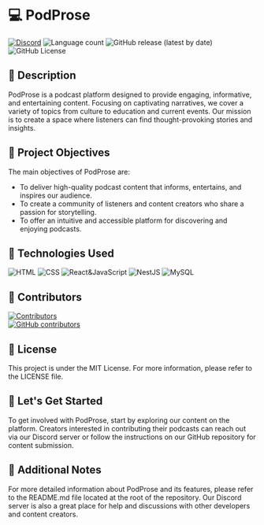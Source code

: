 # 💻 PodProse

[![Discord](https://img.shields.io/discord/1056947417842454678?label=DISCORD%20SERVER&logo=discord&style=for-the-badge)](https://discord.gg/FVaPTTs7MY)
![Language count](https://img.shields.io/github/languages/count/LitoHDD/PodProse?label=%F0%9F%8C%8E%20LANGUAGES&style=for-the-badge)
![GitHub release (latest by date)](https://img.shields.io/github/v/release/LitoHDD/PodProse?color=orange&label=%F0%9F%93%A2%20LAST%20VERSION&style=for-the-badge)
![GitHub License](https://img.shields.io/github/license/LitoHDD/PodProse?style=for-the-badge)

## 📝 Description

PodProse is a podcast platform designed to provide engaging, informative, and entertaining content. Focusing on captivating narratives, we cover a variety of topics from culture to education and current events. Our mission is to create a space where listeners can find thought-provoking stories and insights.

## 🎯 Project Objectives

The main objectives of PodProse are:

- To deliver high-quality podcast content that informs, entertains, and inspires our audience.
- To create a community of listeners and content creators who share a passion for storytelling.
- To offer an intuitive and accessible platform for discovering and enjoying podcasts.

## 🔧 Technologies Used

![HTML](https://img.shields.io/badge/HTML-%23e34c26.svg?logo=html5&logoColor=white&style=for-the-badge)
![CSS](https://img.shields.io/badge/CSS-%23563d7c.svg?logo=css3&logoColor=white&style=for-the-badge)
![React&JavaScript](https://img.shields.io/badge/JavaScript-%23f1e05a?style=for-the-badge&logo=React&logoColor=white&label=React)
![NestJS](https://img.shields.io/badge/NestJS-Node.js-%23d9224c?style=for-the-badge&logo=NestJS&logoColor=white)
![MySQL](https://img.shields.io/badge/MySQL-DB-%2300628c?style=for-the-badge&logo=MySQL&logoColor=white)

## 🤝 Contributors

[![Contributors](https://contrib.rocks/image?repo=LitoHDD/PodProse&max=12)](https://github.com/LitoHDD/PodProse/graphs/contributors)  
[![GitHub contributors](https://img.shields.io/github/contributors/LitoHDD/PodProse?style=for-the-badge)](https://github.com/LitoHDD/PodProse/graphs/contributors)

## 📄 License

This project is under the MIT License. For more information, please refer to the LICENSE file.

## 🚀 Let's Get Started

To get involved with PodProse, start by exploring our content on the platform. Creators interested in contributing their podcasts can reach out via our Discord server or follow the instructions on our GitHub repository for content submission.

## 📝 Additional Notes

For more detailed information about PodProse and its features, please refer to the README.md file located at the root of the repository. Our Discord server is also a great place for help and discussions with other developers and content creators.
